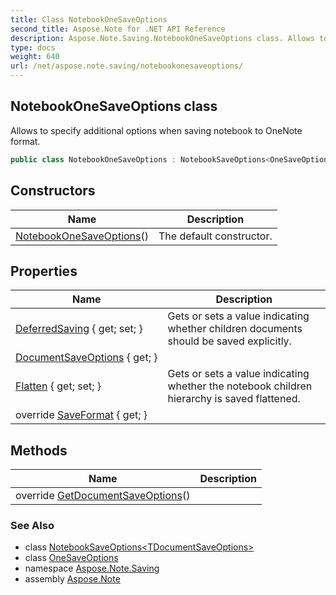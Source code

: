 ```yaml
---
title: Class NotebookOneSaveOptions
second_title: Aspose.Note for .NET API Reference
description: Aspose.Note.Saving.NotebookOneSaveOptions class. Allows to specify additional options when saving notebook to OneNote format
type: docs
weight: 640
url: /net/aspose.note.saving/notebookonesaveoptions/
---
```

## NotebookOneSaveOptions class

Allows to specify additional options when saving notebook to OneNote format.

```csharp
public class NotebookOneSaveOptions : NotebookSaveOptions<OneSaveOptions>
```

## Constructors

| Name | Description |
| --- | --- |
| [NotebookOneSaveOptions](notebookonesaveoptions/)() | The default constructor. |

## Properties

| Name | Description |
| --- | --- |
| [DeferredSaving](../../aspose.note.saving/notebooksaveoptions/deferredsaving/) { get; set; } | Gets or sets a value indicating whether children documents should be saved explicitly. |
| [DocumentSaveOptions](../../aspose.note.saving/notebooksaveoptions-1/documentsaveoptions/) { get; } |  |
| [Flatten](../../aspose.note.saving/notebooksaveoptions/flatten/) { get; set; } | Gets or sets a value indicating whether the notebook children hierarchy is saved flattened. |
| override [SaveFormat](../../aspose.note.saving/notebooksaveoptions-1/saveformat/) { get; } |  |

## Methods

| Name | Description |
| --- | --- |
| override [GetDocumentSaveOptions](../../aspose.note.saving/notebooksaveoptions-1/getdocumentsaveoptions/)() |  |

### See Also

* class [NotebookSaveOptions&lt;TDocumentSaveOptions&gt;](../notebooksaveoptions-1/)
* class [OneSaveOptions](../onesaveoptions/)
* namespace [Aspose.Note.Saving](../../aspose.note.saving/)
* assembly [Aspose.Note](../../)



